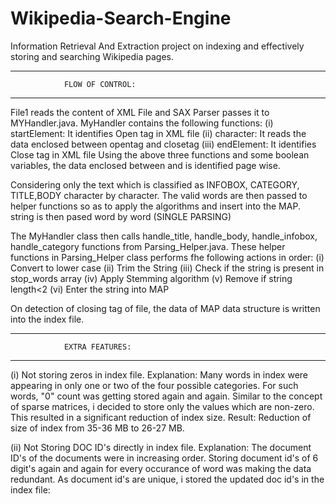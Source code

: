 # Wikipedia-Search-Engine
Information Retrieval And Extraction project on indexing and effectively storing and searching Wikipedia pages.

----------------------------------------------------------------------
				FLOW OF CONTROL: 
----------------------------------------------------------------------

File1 reads the content of XML File and SAX Parser passes it to MYHandler.java. MyHandler contains the following functions:
(i) startElement: It identifies Open tag in XML file
(ii) character: It reads the data enclosed between opentag and closetag
(iii) endElement: It identifies Close tag in XML file
Using the above three functions and some boolean variables, the data enclosed between <Title> and </title> and <text></text> is identified page wise. 

Considering only the text which is classified as INFOBOX, CATEGORY, TITLE,BODY character by character. The valid words are then passed to helper functions so as to apply the algorithms and insert into the MAP. string is then pased word by word (SINGLE PARSING)

The MyHandler class then calls handle_title, handle_body, handle_infobox, handle_category functions from Parsing_Helper.java. These helper functions in Parsing_Helper class performs fhe following actions in order:
(i) Convert to lower case
(ii) Trim the String
(iii) Check if the string is present in stop_words array
(iv) Apply Stemming algorithm
(v) Remove if string length<2
(vi) Enter the string into MAP

On detection of closing tag of file, the data of MAP data structure is written into the index file.

----------------------------------------------------------------------
				EXTRA FEATURES: 
----------------------------------------------------------------------

(i) Not storing zeros in index file. 
Explanation: Many words in index were appearing in only one or two of the four possible categories. For such words, "0" count was getting stored again and again. Similar to the concept of sparse matrices, i decided to store only the values which are non-zero. This resulted in a significant reduction of index size.
Result: Reduction of size of index from 35-36 MB to 26-27 MB.

(ii)  Not Storing DOC ID's directly in index file.
Explanation: The document ID's of the documents were in increasing order. Storing document id's of 6 digit's again and again for every occurance of word was making the data redundant. As document id's are unique, i stored the updated doc id's in the index file:
